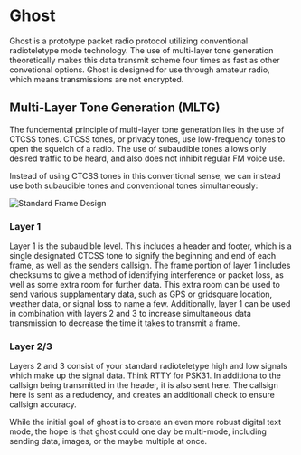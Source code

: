 # Ghost

Ghost is a prototype packet radio protocol utilizing conventional radioteletype mode technology. The use of multi-layer tone generation theoretically makes this data transmit scheme four times as fast as other convetional options. Ghost is designed for use through amateur radio, which means transmissions are not encrypted.

## Multi-Layer Tone Generation (MLTG)

The fundemental principle of multi-layer tone generation lies in the use of CTCSS tones. CTCSS tones, or privacy tones, use low-frequency tones to open the squelch of a radio. The use of subaudible tones allows only desired traffic to be heard, and also does not inhibit regular FM voice use. 

Instead of using CTCSS tones in this conventional sense, we can instead use both subaudible tones and conventional tones simultaneously:

![Standard Frame Design](https://github.com/DoctorPepe/Ghost/master/MLTG_Diagram.jpg)

### Layer 1
Layer 1 is the subaudible level. This includes a header and footer, which is a single designated CTCSS tone to signify the beginning and end of each frame, as well as the senders callsign. The frame portion of layer 1 includes checksums to give a method of identifying interference or packet loss, as well as some extra room for further data. This extra room can be used to send various supplamentary data, such as GPS or gridsquare location, weather data, or signal loss to name a few. Additionally, layer 1 can be used in combination with layers 2 and 3 to increase simultaneous data transmission to decrease the time it takes to transmit a frame.

### Layer 2/3
Layers 2 and 3 consist of your standard radioteletype high and low signals which make up the signal data. Think RTTY for PSK31. In additiona to the callsign being transmitted in the header, it is also sent here. The callsign here is sent as a redudency, and creates an additionall check to ensure callsign accuracy. 

While the initial goal of ghost is to create an even more robust digital text mode, the hope is that ghost could one day be multi-mode, including sending data, images, or the maybe multiple at once. 
